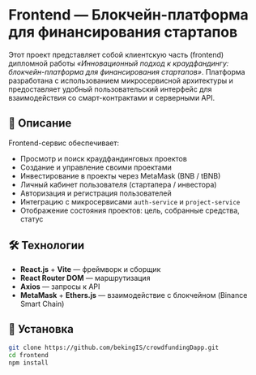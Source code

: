 # Frontend — Блокчейн-платформа для финансирования стартапов

Этот проект представляет собой клиентскую часть (frontend) дипломной работы _«Инновационный подход к краудфандингу: блокчейн-платформа для финансирования стартапов»_. Платформа разработана с использованием микросервисной архитектуры и предоставляет удобный пользовательский интерфейс для взаимодействия со смарт-контрактами и серверными API.

## 📌 Описание

Frontend-сервис обеспечивает:

- Просмотр и поиск краудфандинговых проектов
- Создание и управление своими проектами
- Инвестирование в проекты через MetaMask (BNB / tBNB)
- Личный кабинет пользователя (стартапера / инвестора)
- Авторизация и регистрация пользователей
- Интеграцию с микросервисами `auth-service` и `project-service`
- Отображение состояния проектов: цель, собранные средства, статус

## 🛠️ Технологии

- **React.js** + **Vite** — фреймворк и сборщик
- **React Router DOM** — маршрутизация
- **Axios** — запросы к API
- **MetaMask** + **Ethers.js** — взаимодействие с блокчейном (Binance Smart Chain)

## 🔧 Установка

```bash
git clone https://github.com/bekingIS/crowdfundingDapp.git
cd frontend
npm install
